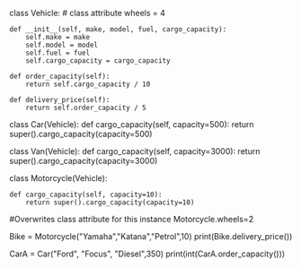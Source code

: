 class Vehicle:
    # class attribute
    wheels = 4
    
    def __init__(self, make, model, fuel, cargo_capacity):
        self.make = make
        self.model = model
        self.fuel = fuel
        self.cargo_capacity = cargo_capacity
        
    def order_capacity(self):
        return self.cargo_capacity / 10
    
    def delivery_price(self):
        return self.order_capacity / 5

class Car(Vehicle):
    def cargo_capacity(self, capacity=500):
        return super().cargo_capacity(capacity=500)
    

class Van(Vehicle):
    def cargo_capacity(self, capacity=3000):
        return super().cargo_capacity(capacity=3000)
        
class Motorcycle(Vehicle):
    
    def cargo_capacity(self, capacity=10):
        return super().cargo_capacity(capacity=10)

#Overwrites class attribute for this instance
Motorcycle.wheels=2

Bike = Motorcycle("Yamaha","Katana","Petrol",10)
print(Bike.delivery_price())

CarA = Car("Ford", "Focus", "Diesel",350)
print(int(CarA.order_capacity()))        
    
